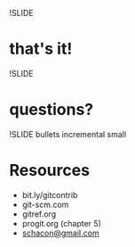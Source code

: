 !SLIDE

# that's it!

!SLIDE

# questions?

!SLIDE bullets incremental small

# Resources #

* bit.ly/gitcontrib
* git-scm.com
* gitref.org
* progit.org (chapter 5)
* schacon@gmail.com

